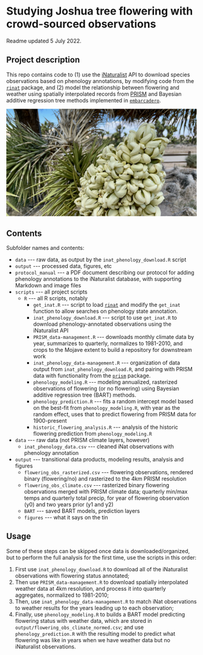 Studying Joshua tree flowering with crowd-sourced observations
==============================================================

Readme updated 5 July 2022. 


Project description
-------------------

This repo contains code to (1) use the [iNaturalist](https://inaturalist.org) API to download species observations based on phenology annotations, by modifying code from the [`rinat`](https://cran.r-project.org/web/packages/rinat/index.html) package, and (2) model the relationship between flowering and weather using spatially interpolated records from [PRISM](https://prism.oregonstate.edu) and Bayesian additive regression tree methods implemented in [`embarcadero`](https://github.com/cjcarlson/embarcadero).


![A Joshua tree inflorescence, a conical cluster of white-green flowers](protocol_manual/fig07_flowers.jpeg "A Joshua tree inflorescence in the Black Rock Canyon campground at Joshua Tree National Park")


Contents
--------

Subfolder names and contents:
 
- `data` --- raw data, as output by the `inat_phenology_download.R` script
- `output` --- processed data, figures, etc
- `protocol_manual` --- a PDF document describing our protocol for adding phenology annotations to the iNaturalist database, with supporting Markdown and image files
- `scripts` --- all project scripts
	- `R` --- all R scripts, notably
		- `get_inat.R` --- script to load [`rinat`](https://cran.r-project.org/web/packages/rinat/index.html) and modify the `get_inat` function to allow searches on phenology state annotation.
		- `inat_phenology_download.R` --- script to use `get_inat.R` to download phenology-annotated observations using the iNaturalist API
		- `PRISM_data-management.R` --- downloads monthly climate data by year, summarizes to quarterly, normalizes to 1981-2010, and crops to the Mojave extent to build a repository for downstream work
		- `inat_phenology_data-management.R` --- organization of data output from `inat_phenology_download.R`, and pairing with PRISM data with functionality from the [`prism`](https://cran.r-project.org/web/packages/prism/index.html) package.
		- `phenology_modeling.R` --- modeling annualized, rasterized observations of flowering (or no flowering) using Bayesian additive regression tree (BART) methods.
		- `phenology_prediction.R` --- fits a random intercept model based on the best-fit from `phenology_modeling.R`, with year as the random effect, uses that to predict flowering from PRISM data for 1900-present
		- `historic_flowering_analysis.R` --- analysis of the historic flowering prediction from `phenology_modeling.R`
- `data` --- raw data (not PRISM climate layers, however)
	- `inat_phenology_data.csv` --- cleaned iNat observations with phenology annotation
- `output` --- transitional data products, modeling results, analysis and figures
	- `flowering_obs_rasterized.csv` --- flowering observations, rendered binary (flowering/no) and rasterized to the 4km PRISM resolution
	- `flowering_obs_climate.csv` --- rasterized binary flowering observations merged with PRISM climate data; quarterly min/max temps and quarterly total precip, for year of flowering observation (y0) and two years prior (y1 and y2)
	- `BART` --- saved BART models, prediction layers
	- `figures` --- what it says on the tin
	
	
Usage
-----

Some of these steps can be skipped once data is downloaded/organized, but to perform the full analysis for the first time, use the scripts in this order:

1. First use `inat_phenology_download.R` to download all of the iNaturalist observations with flowering status annotated;
2. Then use `PRISM_data-management.R` to download spatially interpolated weather data at 4km resolution, and process it into quarterly aggregates, normalized to 1981-2010;
3. Then, use `inat_phenology_data-management.R` to match iNat observations to weather results for the years leading up to each observation;
4. Finally, use `phenology_modeling.R` to builds a BART model predicting flowering status with weather data, which are stored in `output/flowering_obs_climate_normed.csv`; and use `phenology_prediction.R` with the resulting model to predict what flowering was like in years when we have weather data but no iNaturalist observations.

